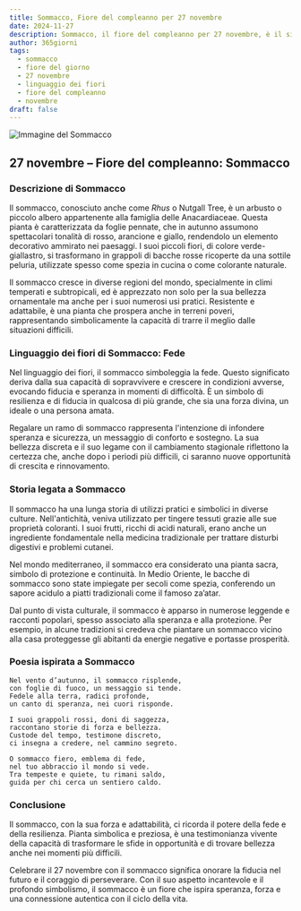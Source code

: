 ```yaml
---
title: Sommacco, Fiore del compleanno per 27 novembre
date: 2024-11-27
description: Sommacco, il fiore del compleanno per 27 novembre, è il simbolo di Fede. Scopri il suo significato unico, le storie affascinanti e la poesia che celebra la sua bellezza.
author: 365giorni
tags:
  - sommacco
  - fiore del giorno
  - 27 novembre
  - linguaggio dei fiori
  - fiore del compleanno
  - novembre
draft: false
---
```


![Immagine del Sommacco](https://cdn.pixabay.com/photo/2017/08/20/08/03/tree-2660826_1280.jpg)


## 27 novembre – Fiore del compleanno: Sommacco

### Descrizione di Sommacco

Il sommacco, conosciuto anche come _Rhus_ o Nutgall Tree, è un arbusto o piccolo albero appartenente alla famiglia delle Anacardiaceae. Questa pianta è caratterizzata da foglie pennate, che in autunno assumono spettacolari tonalità di rosso, arancione e giallo, rendendolo un elemento decorativo ammirato nei paesaggi. I suoi piccoli fiori, di colore verde-giallastro, si trasformano in grappoli di bacche rosse ricoperte da una sottile peluria, utilizzate spesso come spezia in cucina o come colorante naturale.

Il sommacco cresce in diverse regioni del mondo, specialmente in climi temperati e subtropicali, ed è apprezzato non solo per la sua bellezza ornamentale ma anche per i suoi numerosi usi pratici. Resistente e adattabile, è una pianta che prospera anche in terreni poveri, rappresentando simbolicamente la capacità di trarre il meglio dalle situazioni difficili.

### Linguaggio dei fiori di Sommacco: Fede

Nel linguaggio dei fiori, il sommacco simboleggia la fede. Questo significato deriva dalla sua capacità di sopravvivere e crescere in condizioni avverse, evocando fiducia e speranza in momenti di difficoltà. È un simbolo di resilienza e di fiducia in qualcosa di più grande, che sia una forza divina, un ideale o una persona amata.

Regalare un ramo di sommacco rappresenta l'intenzione di infondere speranza e sicurezza, un messaggio di conforto e sostegno. La sua bellezza discreta e il suo legame con il cambiamento stagionale riflettono la certezza che, anche dopo i periodi più difficili, ci saranno nuove opportunità di crescita e rinnovamento.

### Storia legata a Sommacco

Il sommacco ha una lunga storia di utilizzi pratici e simbolici in diverse culture. Nell'antichità, veniva utilizzato per tingere tessuti grazie alle sue proprietà coloranti. I suoi frutti, ricchi di acidi naturali, erano anche un ingrediente fondamentale nella medicina tradizionale per trattare disturbi digestivi e problemi cutanei.

Nel mondo mediterraneo, il sommacco era considerato una pianta sacra, simbolo di protezione e continuità. In Medio Oriente, le bacche di sommacco sono state impiegate per secoli come spezia, conferendo un sapore acidulo a piatti tradizionali come il famoso za’atar.

Dal punto di vista culturale, il sommacco è apparso in numerose leggende e racconti popolari, spesso associato alla speranza e alla protezione. Per esempio, in alcune tradizioni si credeva che piantare un sommacco vicino alla casa proteggesse gli abitanti da energie negative e portasse prosperità.

### Poesia ispirata a Sommacco

```
Nel vento d’autunno, il sommacco risplende,  
con foglie di fuoco, un messaggio si tende.  
Fedele alla terra, radici profonde,  
un canto di speranza, nei cuori risponde.  

I suoi grappoli rossi, doni di saggezza,  
raccontano storie di forza e bellezza.  
Custode del tempo, testimone discreto,  
ci insegna a credere, nel cammino segreto.  

O sommacco fiero, emblema di fede,  
nel tuo abbraccio il mondo si vede.  
Tra tempeste e quiete, tu rimani saldo,  
guida per chi cerca un sentiero caldo.  
```

### Conclusione

Il sommacco, con la sua forza e adattabilità, ci ricorda il potere della fede e della resilienza. Pianta simbolica e preziosa, è una testimonianza vivente della capacità di trasformare le sfide in opportunità e di trovare bellezza anche nei momenti più difficili.

Celebrare il 27 novembre con il sommacco significa onorare la fiducia nel futuro e il coraggio di perseverare. Con il suo aspetto incantevole e il profondo simbolismo, il sommacco è un fiore che ispira speranza, forza e una connessione autentica con il ciclo della vita.